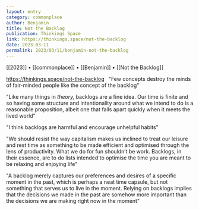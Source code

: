 ```yaml
---
layout: entry
category: commonplace
author: Benjamin
title: Not the Backlog
publication: Thinkings Space
link: https://thinkings.space/not-the-backlog
date: 2023-03-11
permalink: 2023/03/11/benjamin-not-the-backlog
---
```


[[2023]] • [[commonplace]] • [[Benjamin]] • [[Not the Backlog]]

https://thinkings.space/not-the-backlog
 
"Few concepts destroy the minds of fair-minded people like the concept of the backlog"

"Like many things in *theory,* backlogs are a fine idea. Our time is finite and so having some structure and intentionality around what we intend to do is a reasonable proposition, albeit one that falls apart quickly when it meets the lived world"

"I think backlogs are harmful and encourage unhelpful habits"

"We should resist the way capitalism makes us inclined to treat our leisure and rest time as something to be made efficient and optimised through the lens of productivity. What we do for fun shouldn’t be work. Backlogs, in their essence, are to do lists intended to optimise the time you are meant to be relaxing and enjoying life"

"A backlog merely captures our preferences and desires of a specific moment in the past, which is perhaps a neat time capsule, but not something that serves us to live in the moment. Relying on backlogs implies that the decisions we made in the past are somehow more important than the decisions we are making right now in the moment"

